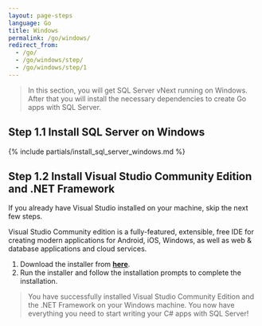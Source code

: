 ```yaml
---
layout: page-steps
language: Go
title: Windows
permalink: /go/windows/
redirect_from:
  - /go/
  - /go/windows/step/
  - /go/windows/step/1
---
```


> In this section, you will get SQL Server vNext running on Windows. After that you will install the necessary dependencies to create Go apps with SQL Server.

## Step 1.1 Install SQL Server on Windows
{% include partials/install_sql_server_windows.md %}

## Step 1.2 Install Visual Studio Community Edition and .NET Framework
If you already have Visual Studio installed on your machine, skip the next few steps.

Visual Studio Community edition is a fully-featured, extensible, free IDE for creating modern applications for Android, iOS, Windows, as well as web & database applications and cloud services.

1. Download the installer from **[here](https://www.visualstudio.com/thank-you-downloading-visual-studio/?sku=Community&rel=15)**. 
1. Run the installer and follow the installation prompts to complete the installation.

> You have successfully installed Visual Studio Community Edition and the .NET Framework on your Windows machine. You now have everything you need to start writing your C# apps with SQL Server!
